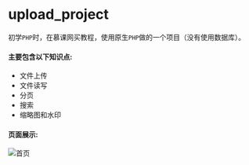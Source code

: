 # upload_project
初学`PHP`时，在慕课网买教程，使用原生`PHP`做的一个项目（没有使用数据库）。  

#### 主要包含以下知识点:
* 文件上传
* 文件读写
* 分页
* 搜索
* 缩略图和水印

#### 页面展示:
![首页](https://raw.githubusercontent.com/hicolin/upload_project/master/images/index.png "index.png")



